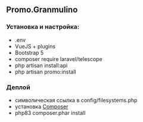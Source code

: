 ## Promo.Granmulino

### Установка и настройка:

- .env
- VueJS + plugins
- Bootstrap 5
- composer require laravel/telescope
- php artisan install:api
- php artisan promo:install

### Деплой

- символическая ссылка в config/filesystems.php
- установка [Composer](https://getcomposer.org/download/)
- php83 composer.phar install
